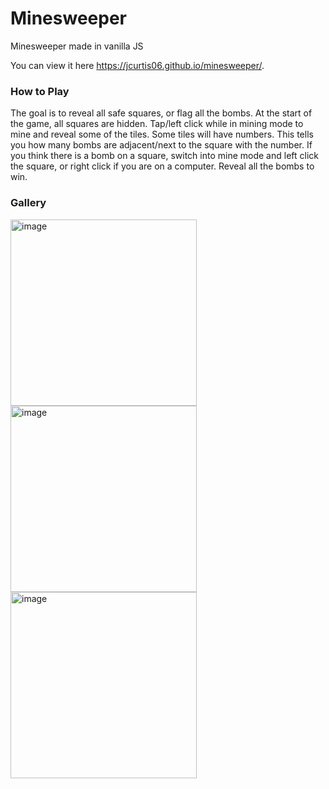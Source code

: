 # Minesweeper
Minesweeper made in vanilla JS

You can view it here https://jcurtis06.github.io/minesweeper/.

### How to Play
The goal is to reveal all safe squares, or flag all the bombs. At the start of the game, all squares are hidden. Tap/left click while in mining mode to mine and reveal some of the tiles. Some tiles will have numbers. This tells you how many bombs are adjacent/next to the square with the number. If you think there is a bomb on a square, switch into mine mode and left click the square, or right click if you are on a computer. Reveal all the bombs to win.

### Gallery
<img width="298" alt="image" src="https://github.com/jcurtis06/minesweeper/assets/77545656/499d3fe4-5a1b-43ca-8efe-63b6059d84a0">
<img width="298" alt="image" src="https://github.com/jcurtis06/minesweeper/assets/77545656/64be6937-3bff-47e9-9e8d-0498067fb7a7">
<img width="298" alt="image" src="https://github.com/jcurtis06/minesweeper/assets/77545656/116ed276-7c9f-41a8-8f46-5bb64897e2ed">
